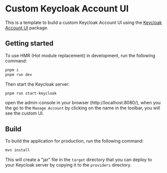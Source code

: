 # Custom Keycloak Account UI

This is a template to build a custom Keycloak Account UI using the [Keycloak Account UI](https://npmjs.com/package/@keycloak/keycloak-account-ui) package.

## Getting started

To use HMR (Hot module replacement) in development, run the following command:

```bash
pnpm i
pnpm run dev
```
Then start the Keycloak server:

```bash
pnpm run start-keycloak
```

open the admin-console in your browser (http://localhost:8080/), when you the go to the `Manage Account` by clicking on the name in the toolbar, you will see the custom UI.

## Build

To build the application for production, run the following command:

```bash
mvn install
```
This will create a "jar" file in the `target` directory that you can deploy to your Keycloak server by copying it to the `providers` directory.